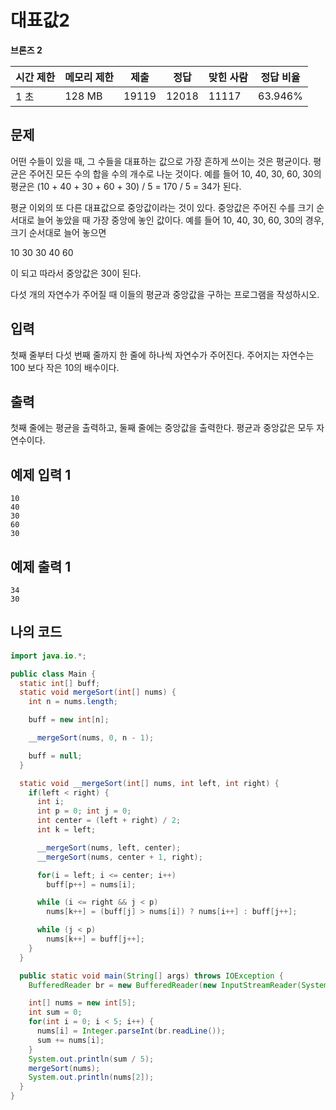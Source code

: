 # 대표값2

**브론즈 2**

|시간 제한	|메모리 제한|	제출|	정답|	맞힌 사람|	정답 비율|
|---|---|---|---|---|---|
|1 초	|128 MB|	19119|	12018|	11117|	63.946%|

## 문제

어떤 수들이 있을 때, 그 수들을 대표하는 값으로 가장 흔하게 쓰이는 것은 평균이다. 평균은 주어진 모든 수의 합을 수의 개수로 나눈 것이다. 예를 들어 10, 40, 30, 60, 30의 평균은 (10 + 40 + 30 + 60 + 30) / 5 = 170 / 5 = 34가 된다.

평균 이외의 또 다른 대표값으로 중앙값이라는 것이 있다. 중앙값은 주어진 수를 크기 순서대로 늘어 놓았을 때 가장 중앙에 놓인 값이다. 예를 들어 10, 40, 30, 60, 30의 경우, 크기 순서대로 늘어 놓으면

10 30 30 40 60

이 되고 따라서 중앙값은 30이 된다.

다섯 개의 자연수가 주어질 때 이들의 평균과 중앙값을 구하는 프로그램을 작성하시오.

## 입력

첫째 줄부터 다섯 번째 줄까지 한 줄에 하나씩 자연수가 주어진다. 주어지는 자연수는 100 보다 작은 10의 배수이다.

## 출력

첫째 줄에는 평균을 출력하고, 둘째 줄에는 중앙값을 출력한다. 평균과 중앙값은 모두 자연수이다.

## 예제 입력 1

```
10
40
30
60
30
```

## 예제 출력 1

```
34
30
```

## 나의 코드

```java
import java.io.*;

public class Main {
  static int[] buff;
  static void mergeSort(int[] nums) {
    int n = nums.length;

    buff = new int[n];

    __mergeSort(nums, 0, n - 1);

    buff = null;
  }

  static void __mergeSort(int[] nums, int left, int right) {
    if(left < right) {
      int i;
      int p = 0; int j = 0;
      int center = (left + right) / 2;
      int k = left;

      __mergeSort(nums, left, center);
      __mergeSort(nums, center + 1, right);

      for(i = left; i <= center; i++)
        buff[p++] = nums[i];

      while (i <= right && j < p)
        nums[k++] = (buff[j] > nums[i]) ? nums[i++] : buff[j++];

      while (j < p)
        nums[k++] = buff[j++];
    }
  }

  public static void main(String[] args) throws IOException {
    BufferedReader br = new BufferedReader(new InputStreamReader(System.in));

    int[] nums = new int[5];
    int sum = 0;
    for(int i = 0; i < 5; i++) {
      nums[i] = Integer.parseInt(br.readLine());
      sum += nums[i];
    }
    System.out.println(sum / 5);
    mergeSort(nums);
    System.out.println(nums[2]);
  }
}

```